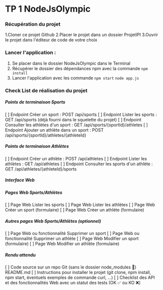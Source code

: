 # TP 1 NodeJsOlympic

### Récupération du projet

1.Cloner ce projet Github
2.Placer le projet dans un dossier ProjetIPI
3.Ouvrir le projet dans l'éditeur de code de votre choix

### Lancer l'application :
1. Se placer dans le dossier NodeJsOlympic dans le Terminal
2. Récupérer le dossier des dépendances npm avec la commande
  `npm install`
3. Lancer l'application avec les commande
   `npm start`
   `node app.js`
 


### Check List de réalisation du projet

##### Points de terminaison Sports
  [ ]  Endpoint Créer un sport : POST /api/sports
  [ ]  Endpoint Lister les sports : GET /api/sports (déjà fourni dans le squelette du projet)
  [ ]  Endpoint Consulter les athlètes d'un sport : GET /api/sports/{sportId}/athletes
  [ ]  Endpoint Ajouter un athlète dans un sport : POST /api/sports/{sportId}/athletes/{athleteId}

##### Points de terminaison Athlètes
  [ ]  Endpoint Créer un athlète : POST /api/athletes
  [ ]  Endpoint Lister les athlètes : GET /api/athletes
  [ ]  Endpoint Consulter les sports d'un athlète : GET /api/athletes/{athleteId}/sports


##### Interface Web
##### Pages Web Sports/Athlètes
  [ ]  Page Web Lister les sports
  [ ]  Page Web Lister les athlètes
  [ ]  Page Web Créer un sport (formulaire)
  [ ]  Page Web Créer un athlète (formulaire)

##### Autres pages Web Sports/Athlètes (optionnel)
  [ ]  Page Web ou fonctionnalité Supprimer un sport
  [ ]  Page Web ou fonctionnalité Supprimer un athlète
  [ ]  Page Web Modifier un sport (formulaire)
  [ ]  Page Web Modifier un athlète (formulaire)


##### Rendu attendu
  [ ] Code source sur un repo Git (sans le dossier node_modules 🙏)
  README.md
  [ ]     Instructions pour installer le projet (git clone, npm install, npm start, éventuels exemples de commande curl, ...)
  [ ]     Checklist des API et des fonctionnalités Web avec un statut des tests (OK ✅ ou KO ❌)
